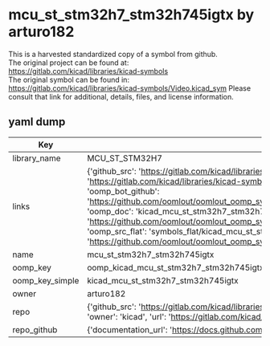 # mcu_st_stm32h7_stm32h745igtx by arturo182  
This is a harvested standardized copy of a symbol from github.  
The original project can be found at:  
https://gitlab.com/kicad/libraries/kicad-symbols  
The original symbol can be found in:
https://gitlab.com/kicad/libraries/kicad-symbols/Video.kicad_sym
Please consult that link for additional, details, files, and license information.  
## yaml dump  
| Key | Value |  
| --- | --- |  
| library_name | MCU_ST_STM32H7 |  
| links | {'github_src': 'https://gitlab.com/kicad/libraries/kicad-symbols/Video.kicad_sym', 'github_src_repo': 'https://gitlab.com/kicad/libraries/kicad-symbols', 'oomp_bot': 'kicad_mcu_st_stm32h7_stm32h745igtx/working', 'oomp_bot_github': 'https://github.com/oomlout/oomlout_oomp_symbol_bot/tree/main/kicad_mcu_st_stm32h7_stm32h745igtx/working', 'oomp_doc': 'kicad_mcu_st_stm32h7_stm32h745igtx/working', 'oomp_doc_github': 'https://github.com/oomlout/oomlout_oomp_symbol_doc/tree/main/kicad_mcu_st_stm32h7_stm32h745igtx/working', 'oomp_src_flat': 'symbols_flat/kicad_mcu_st_stm32h7_stm32h745igtx/working', 'oomp_src_flat_github': 'https://github.com/oomlout/oomlout_oomp_symbol_src/tree/main/kicad_mcu_st_stm32h7_stm32h745igtx/working'} |  
| name | mcu_st_stm32h7_stm32h745igtx |  
| oomp_key | oomp_kicad_mcu_st_stm32h7_stm32h745igtx |  
| oomp_key_simple | kicad_mcu_st_stm32h7_stm32h745igtx |  
| owner | arturo182 |  
| repo | {'github_src': 'https://gitlab.com/kicad/libraries/kicad-symbols/Video.kicad_sym', 'name': 'libraries/kicad-symbols', 'owner': 'kicad', 'url': 'https://gitlab.com/kicad/libraries/kicad-symbols'} |  
| repo_github | {'documentation_url': 'https://docs.github.com/rest/repos/repos#get-a-repository', 'message': 'Not Found'} |  

